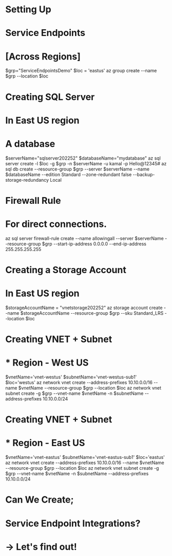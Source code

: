 # Setting Up
# Service Endpoints
# [Across Regions]
$grp="ServiceEndpointsDemo"
$loc = 'eastus'
az group create --name $grp --location $loc

# Creating SQL Server
# In East US region
# A database
$serverName="sqlserver202252"
$databaseName="mydatabase"
az sql server create -l $loc -g $grp -n $serverName -u kamal -p Hello@12345#
az sql db create --resource-group $grp --server $serverName --name $databaseName --edition Standard --zone-redundant false --backup-storage-redundancy Local

# Firewall Rule 
# For direct connections.
az sql server firewall-rule create --name allowingall --server $serverName --resource-group $grp --start-ip-address 0.0.0.0 --end-ip-address 255.255.255.255

# Creating a Storage Account
# In East US region
$storageAccountName = "vnetstorage202252"
az storage account create --name $storageAccountName --resource-group $grp --sku Standard_LRS --location $loc

# Creating VNET + Subnet
# * Region - West US
$vnetName='vnet-westus'
$subnetName='vnet-westus-sub1'
$loc='westus'
az network vnet create --address-prefixes 10.10.0.0/16 --name $vnetName --resource-group $grp --location $loc
az network vnet subnet create -g $grp --vnet-name $vnetName -n $subnetName --address-prefixes 10.10.0.0/24

# Creating VNET + Subnet
# * Region - East US
$vnetName='vnet-eastus'
$subnetName='vnet-eastus-sub1'
$loc='eastus'
az network vnet create --address-prefixes 10.10.0.0/16 --name $vnetName --resource-group $grp --location $loc
az network vnet subnet create -g $grp --vnet-name $vnetName -n $subnetName --address-prefixes 10.10.0.0/24

# Can We Create;
# Service Endpoint Integrations?
# -> Let's find out!